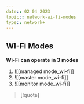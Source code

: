 ```yaml
---
date:: 02 04 2023
topic:: network-wi-fi-modes
type:: network+
---
```

## WI-Fi Modes
**Wi-Fi can operate in 3 modes**

1. ![[managed mode_wi-fi]]
2. ![[master mode_wi-fi]]
3. ![[monitor mode_wi-fi]]






>[!quote]